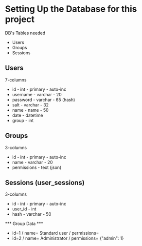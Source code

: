 Setting Up the Database for this project
======================================

DB's Tables needed

* Users
* Groups
* Sessions

Users
----------
7-columns

* id - int - primary - auto-inc
* username - varchar - 20
* password - varchar - 65 (hash)
* salt - varchar - 32
* name - name - 50 
* date - datetime
* group - int

Groups
------------
3-columns 

* id - int - primary - auto-inc  
* name - varchar - 20  
* permissions - text (json)  

Sessions (user_sessions)
--------------
3-columns

* id - int - primary - auto-inc
* user_id - int
* hash - varchar - 50


*** Group Data ***

* id=1 / name= Standard user / permissions=
* id=2 / name= Administrator / permissions= {"admin": 1}